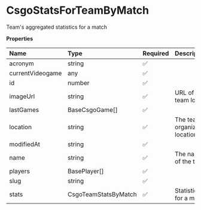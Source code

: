 # CsgoStatsForTeamByMatch

Team's aggregated statistics for a match

**Properties**

| Name             | Type                 | Required | Description                      |
| :--------------- | :------------------- | :------- | :------------------------------- |
| acronym          | string               | ✅       |                                  |
| currentVideogame | any                  | ✅       |                                  |
| id               | number               | ✅       |                                  |
| imageUrl         | string               | ✅       | URL of the team logo             |
| lastGames        | BaseCsgoGame[]       | ✅       |                                  |
| location         | string               | ✅       | The team's organization location |
| modifiedAt       | string               | ✅       |                                  |
| name             | string               | ✅       | The name of the team.            |
| players          | BasePlayer[]         | ✅       |                                  |
| slug             | string               | ✅       |                                  |
| stats            | CsgoTeamStatsByMatch | ✅       | Statistics for a match           |
